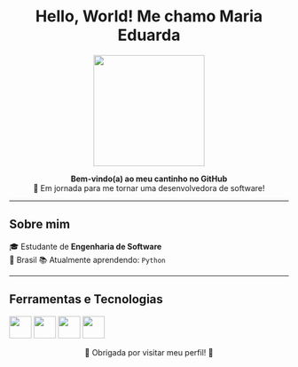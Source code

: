 
<h1 align="center">Hello, World! Me chamo Maria Eduarda </h1>

<p align="center">
  <img src="https://media.giphy.com/media/qgQUggAC3Pfv687qPC/giphy.gif" width="200" />
</p>

<p align="center">
  <b>Bem-vindo(a) ao meu cantinho no GitHub </b><br>
  🚀 Em jornada para me tornar uma desenvolvedora de software!
</p>

---

##  Sobre mim

🎓 Estudante de **Engenharia de Software**  
📍 Brasil 
📚 Atualmente aprendendo: `Python`

---

##  Ferramentas e Tecnologias

<p align="left">
  <img src="https://cdn.jsdelivr.net/gh/devicons/devicon/icons/html5/html5-original.svg" width="40px" />
  <img src="https://cdn.jsdelivr.net/gh/devicons/devicon/icons/css3/css3-original.svg" width="40px" />
  <img src="https://cdn.jsdelivr.net/gh/devicons/devicon/icons/javascript/javascript-original.svg" width="40px" />
  <img src="https://cdn.jsdelivr.net/gh/devicons/devicon/icons/python/python-original.svg" width="40px" />
</p>

<p align="center">
  🌟 Obrigada por visitar meu perfil! 🌟<br>
</p>




